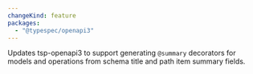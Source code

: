 ```yaml
---
changeKind: feature
packages:
  - "@typespec/openapi3"
---
```


Updates tsp-openapi3 to support generating `@summary` decorators for models and operations from schema title and path item summary fields.